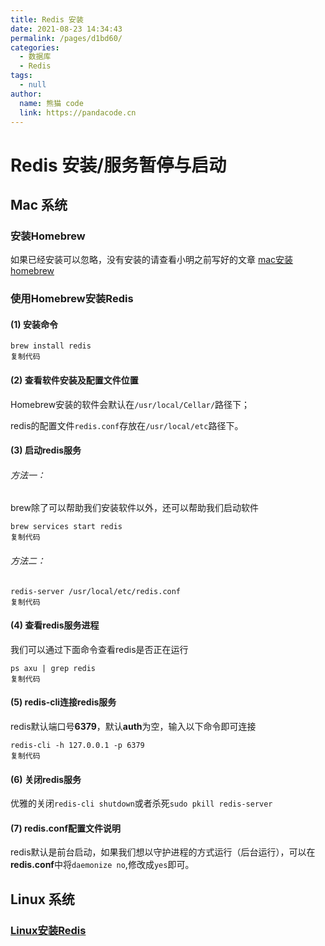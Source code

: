 ```yaml
---
title: Redis 安装
date: 2021-08-23 14:34:43
permalink: /pages/d1bd60/
categories: 
  - 数据库
  - Redis
tags: 
  - null
author: 
  name: 熊猫 code
  link: https://pandacode.cn
---
```

# Redis 安装/服务暂停与启动

## Mac 系统

### 安装Homebrew

如果已经安装可以忽略，没有安装的请查看小明之前写好的文章 [mac安装homebrew](https://link.juejin.cn/?target=https%3A%2F%2Fmp.weixin.qq.com%2Fs%2Fa454PtDeCtqWykd2uqP0ig)

### 使用Homebrew安装Redis

#### (1) 安装命令

```
brew install redis
复制代码
```

#### (2) 查看软件安装及配置文件位置

Homebrew安装的软件会默认在`/usr/local/Cellar/`路径下；

redis的配置文件`redis.conf`存放在`/usr/local/etc`路径下。

#### (3) 启动redis服务

###### 方法一：

brew除了可以帮助我们安装软件以外，还可以帮助我们启动软件

```
brew services start redis
复制代码
```

###### 方法二：

```
redis-server /usr/local/etc/redis.conf
复制代码
```

#### (4) 查看redis服务进程

我们可以通过下面命令查看redis是否正在运行

```
ps axu | grep redis
复制代码
```

#### (5) redis-cli连接redis服务

redis默认端口号**6379**，默认**auth**为空，输入以下命令即可连接

```
redis-cli -h 127.0.0.1 -p 6379
复制代码
```

#### (6) 关闭redis服务

优雅的关闭`redis-cli shutdown`或者杀死`sudo pkill redis-server`

#### (7) redis.conf配置文件说明

redis默认是前台启动，如果我们想以守护进程的方式运行（后台运行），可以在**redis.conf**中将`daemonize no`,修改成`yes`即可。



## Linux 系统

### [Linux安装Redis](https://blog.csdn.net/m0_37959155/article/details/108897863)

